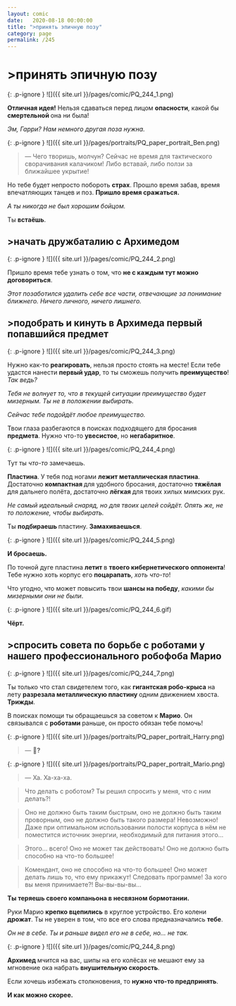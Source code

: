 ```yaml
---
layout: comic
date:   2020-08-18 00:00:00 
title: ">принять эпичную позу"
category: page
permalink: /245
---
```

# >принять эпичную позу

{: .p-ignore }
![]({{ site.url }}/pages/comic/PQ_244_1.png)

<strong>Отличная идея!</strong> Нельзя сдаваться перед лицом <strong>опасности</strong>, какой бы <strong>смертельной </strong>она ни была!

<em>Эм, Гарри? Нам немного другая поза нужна.</em>

{: .p-ignore }
![]({{ site.url }}/pages/portraits/PQ_paper_portrait_Ben.png)

<blockquote>— Чего творишь, молчун? Сейчас не время для тактического сворачивания калачиком! Либо вставай, либо ползи за ближайшее укрытие!</blockquote>

Но тебе будет непросто побороть <strong>страх</strong>. Прошло время забав, время впечатляющих танцев и поз. <strong>Пришло время сражаться.</strong>

<em>А ты никогда не был хорошим бойцом.</em>

Ты <strong>встаёшь</strong>.

## >начать дружбаталию с Архимедом

{: .p-ignore }
![]({{ site.url }}/pages/comic/PQ_244_2.png)

Пришло время тебе узнать о том, что <strong>не с каждым тут можно договориться</strong>.

<em>Этот позаботился удалить себе все части, отвечающие за понимание ближнего. Ничего личного, ничего лишнего.</em>

## >подобрать и кинуть в Архимеда первый попавшийся предмет 

{: .p-ignore }
![]({{ site.url }}/pages/comic/PQ_244_3.png)

Нужно как-то <strong>реагировать</strong>, нельзя просто стоять на месте! Если тебе удастся нанести <strong>первый удар</strong>, то ты сможешь получить <strong>преимущество</strong>! <em>Так ведь?</em>

<em>Тебя не волнует то, что в текущей ситуации преимущество будет мизерным. Ты не в положении выбирать.</em>

<em>Сейчас тебе подойдёт любое преимущество.</em>

Твои глаза разбегаются в поисках подходящего для бросания <strong>предмета</strong>. Нужно что-то <strong>увесистое</strong>, но <strong>негабаритное</strong>.

{: .p-ignore }
![]({{ site.url }}/pages/comic/PQ_244_4.png)

Тут ты <em>что-то</em> замечаешь.

<strong>Пластина</strong>. У тебя под ногами <strong>лежит металлическая пластина</strong>. Достаточно <strong>компактная </strong>для удобного бросания, достаточно <strong>тяжёлая </strong>для дальнего полёта, достаточно <strong>лёгкая </strong>для твоих хилых мимских рук.

<em>Не самый идеальный снаряд, но для твоих целей сойдёт. Опять же, не то положение, чтобы выбирать.</em>

Ты <strong>подбираешь </strong>пластину. <strong>Замахиваешься</strong>.

{: .p-ignore }
![]({{ site.url }}/pages/comic/PQ_244_5.png)

<strong>И бросаешь.</strong>

По точной дуге пластина <strong>летит </strong>в <strong>твоего кибернетического оппонента</strong>! Тебе нужно хоть корпус его <strong>поцарапать</strong>, <em>хоть что-то</em>! 

Что угодно, что может повысить твои <strong>шансы на победу</strong>, <em>какими бы мизерными они не были</em>.

{: .p-ignore }
![]({{ site.url }}/pages/comic/PQ_244_6.gif)

<strong>Чёрт.</strong>

## >спросить совета по борьбе с роботами у нашего профессионального робофоба Марио

{: .p-ignore }
![]({{ site.url }}/pages/comic/PQ_244_7.png)

Ты только что стал свидетелем того, как <strong>гигантская робо-крыса</strong> на лету <strong>разрезала металлическую пластину </strong>одним движением хвоста. <strong>Трижды</strong>.

В поисках помощи ты обращаешься за советом к <strong>Марио</strong>. Он связывался с <strong>роботами </strong>раньше, он просто обязан тебе помочь!

{: .p-ignore }
![]({{ site.url }}/pages/portraits/PQ_paper_portrait_Harry.png)

<blockquote>— <strong>🤖?</strong></blockquote>

{: .p-ignore }
![]({{ site.url }}/pages/portraits/PQ_paper_portrait_Mario.png)

<blockquote>— Ха. Ха-ха-ха.</blockquote>

<blockquote>Что делать с роботом? Ты решил спросить у меня, что с ним делать?!</blockquote>

<blockquote>Оно не должно быть таким быстрым, оно не должно быть таким проворным, оно не должно быть такого размера! Невозможно! Даже при оптимальном использовании полости корпуса в нём не поместится источник энергии, необходимый для питания этого...</blockquote>

<blockquote>Этого… всего! Оно не может так действовать! Оно не должно быть способно на что-то большее! </blockquote>

<blockquote>Комендант, оно не способно на что-то большее! Оно может делать лишь то, что ему прикажут! Следовать программе! За кого вы меня принимаете?! Вы-вы-вы-вы...</blockquote>

<strong>Ты теряешь своего компаньона в несвязном бормотании.</strong>

Руки Марио <strong>крепко вцепились</strong> в круглое устройство. Его колени <strong>дрожат</strong>. Ты не уверен в том, что все его слова предназначались <strong>тебе</strong>. 

<em>Он не в себе. Ты и раньше видел его не в себе, но… не так.</em>

{: .p-ignore }
![]({{ site.url }}/pages/comic/PQ_244_8.png)

<strong>Архимед </strong>мчится на вас, шипы на его колёсах не мешают ему за мгновение ока набрать <strong>внушительную скорость</strong>.

Если хочешь избежать столкновения, то <strong>нужно что-то предпринять</strong>.

<strong>И как можно скорее.</strong>
